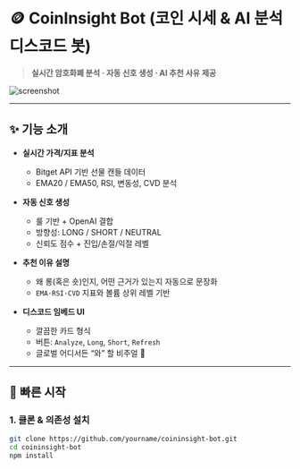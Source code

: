 # 🪙 CoinInsight Bot (코인 시세 & AI 분석 디스코드 봇)

> **실시간 암호화폐 분석 · 자동 신호 생성 · AI 추천 사유 제공**

![screenshot](docs/screenshot.png)

---

## ✨ 기능 소개

- **실시간 가격/지표 분석**
  - Bitget API 기반 선물 캔들 데이터
  - EMA20 / EMA50, RSI, 변동성, CVD 분석

- **자동 신호 생성**
  - 룰 기반 + OpenAI 결합
  - 방향성: LONG / SHORT / NEUTRAL
  - 신뢰도 점수 + 진입/손절/익절 레벨

- **추천 이유 설명**
  - 왜 롱(혹은 숏)인지, 어떤 근거가 있는지 자동으로 문장화
  - `EMA·RSI·CVD` 지표와 볼륨 상위 레벨 기반

- **디스코드 임베드 UI**
  - 깔끔한 카드 형식
  - 버튼: `Analyze`, `Long`, `Short`, `Refresh`
  - 글로벌 어디서든 “와” 할 비주얼 🎨

---

## 🚀 빠른 시작

### 1. 클론 & 의존성 설치
```bash
git clone https://github.com/yourname/coininsight-bot.git
cd coininsight-bot
npm install
